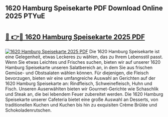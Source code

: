 ## 1620 Hamburg Speisekarte PDF Download Online 2025 PTYuE

# <h2><a href="http://gc7b3o.nevu.top/?p=1620+Hamburg+Speisekarte">🔗 👉🔴 1620 Hamburg Speisekarte 2025 PDF</a></h2>

[![1620 Hamburg Speisekarte 2025 PDF](https://i.imgur.com/dBaPXMq.png)](http://gc7b3o.nevu.top/?p=1620+Hamburg+Speisekarte)
Die 1620 Hamburg Speisekarte ist eine Gelegenheit, etwas Leckeres zu wählen, das zu Ihrem Lebensstil passt. Wenn Sie etwas Leichtes und Frisches suchen, bieten wir auf unserer 1620 Hamburg Speisekarte unseren Salatbereich an, in dem Sie aus frischen Gemüse- und Obstsalaten wählen können. Für diejenigen, die Fleisch bevorzugen, bieten wir eine umfangreiche Auswahl an Gerichten auf der 1620 Hamburg Speisekarte an: Rindfleisch, Schweinefleisch, Huhn und Fisch. Unseren Auserwählten bieten wir Gourmet-Gerichte wie Schaschlik und Steak an, die bei lebendem Feuer zubereitet werden. Die 1620 Hamburg Speisekarte unserer Cafeteria bietet eine große Auswahl an Desserts, von traditionellen Kuchen und Kuchen bis hin zu exquisiten Crème Brûlée und Schokoladenrutschen.
